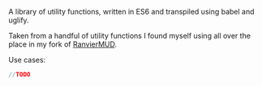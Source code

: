 A library of utility functions, written in ES6 and transpiled using babel and uglify.

Taken from a handful of utility functions I found myself using all over the place in my fork of [RanvierMUD](https://github.com/seanohue/ranviermud).

Use cases:

```javascript
//TODO
```
